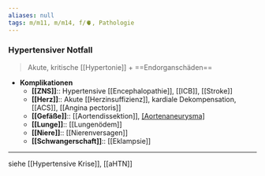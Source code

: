 ```yaml
---
aliases: null
tags: m/m11, m/m14, f/🫀, Pathologie
---
```

### Hypertensiver Notfall
> Akute, kritische [[Hypertonie]] + ==Endorganschäden==
- **Komplikationen**
	- **[[ZNS]]**:: Hypertensive [[Encephalopathie]], [[ICB]], [[Stroke]]
	- **[[Herz]]**:: Akute [[Herzinsuffizienz]], kardiale Dekompensation, [[ACS]], [[Angina pectoris]]
	- **[[Gefäße]]**:: [[Aortendissektion]], [[Aortenaneurysma]](-ruptur)
	- **[[Lunge]]**:: [[Lungenödem]]
	- **[[Niere]]**:: [[Nierenversagen]]
	- **[[Schwangerschaft]]**:: [[Eklampsie]]
---
siehe [[Hypertensive Krise]], [[aHTN]]
